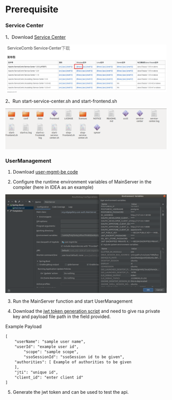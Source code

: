 Prerequisite
============

### Service Center

1、Download [Service Center](http://servicecomb.apache.org/cn/release/service-center-downloads/)

![](/uploads/images/2020/0908/153700_b069cf5f_7625245.jpeg "service center1.jpg")

2、Run start-service-center.sh  and start-frontend.sh

![](/uploads/images/2020/0924/service-comb.png "service-comb.png")

### UserManagement

1. Download [user-mgmt-be code](https://gitee.com/edgegallery/user-mgmt/)

2. Configure the runtime environment variables of MainServer in the compiler (here in IDEA as an example)

![](/uploads/images/2020/0924/mecm-usr-env.png "mecm-usr-env.png")

3. Run the MainServer function and start UserManagement

4. Download the [jwt token generation script](https://gitee.com/edgegallery/docs/blob/master/Projects/MECM/MECM_Jwt_Token_Generation.sh) and need to give rsa private key and payload file path in the
   field provided.
   
Example Payload
```
[
  	"userName": "sample user name",
  	"userId": "example user id",
        "scope": "sample scope",
        "ssoSessionId": "ssoSession id to be given",
  	"authorities": [ Example of authorities to be given
  	],
  	"jti": "unique id",
  	"client_id": "enter client id"
]
```

5. Generate the jwt token and can be used to test the api.
